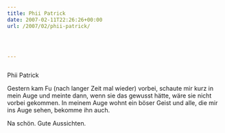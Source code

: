 ```yaml
---
title: Phii Patrick
date: 2007-02-11T22:26:26+00:00
url: /2007/02/phii-patrick/




---
```

<div class="flickr">
  <a href="http://www.flickr.com/photos/schreibblogade/387510309/"><img src="//farm1.static.flickr.com/155/387510309_786f73e107.jpg" class="flickr-photo" alt="" /></a></p>

  <p>
    Phii Patrick
  </p>
</div>

Gestern kam Fu (nach langer Zeit mal wieder) vorbei, schaute mir kurz in mein Auge und meinte dann, wenn sie das gewusst hätte, wäre sie nicht vorbei gekommen. In meinem Auge wohnt ein böser Geist und alle, die mir ins Auge sehen, bekomme ihn auch.

Na schön. Gute Aussichten.
